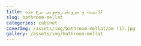 ```yaml
---
title: کابینت و سرویس روشویی برج ملت
slug: bathroom-mellat
categories: cabinet
coverImg: /assets/img/bathroom-mellat/bm (1).jpg
gallery: /assets/img/bathroom-mellat
---
```

